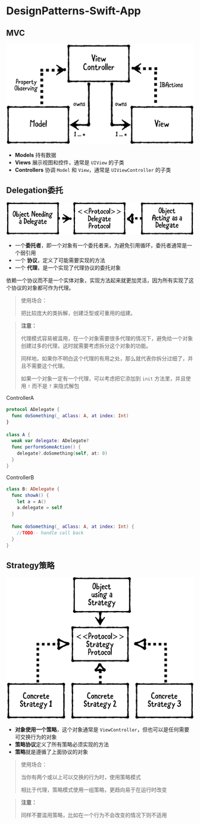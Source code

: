 # DesignPatterns-Swift-App

## MVC

![mvc](Images/mvc.png)

- **Models** 持有数据
- **Views** 展示视图和控件，通常是 `UIView` 的子类
- **Controllers** 协调 `Model` 和 `View`，通常是 `UIViewController` 的子类

## Delegation委托

![delegation](Images/delegation.png)

- 一个**委托者**，即一个对象有一个委托者来，为避免引用循环，委托者通常是一个弱引用
- 一个 **协议**，定义了可能需要实现的方法
- 一个 **代理**，是一个实现了代理协议的委托对象

依赖一个协议而不是一个实体对象，实现方法起来就更加灵活，因为所有实现了这个协议的对象都可作为代理。

> 使用场合：
>
> 把比较庞大的类拆解，创建泛型或可重用的组建。

> **注意：**
>
> 代理模式容易被滥用，在一个对象需要很多代理的情况下，避免给一个对象创建过多的代理，这时就需要考虑拆分这个对象的功能。
>
> 同样地，如果你不明白这个代理的有用之处，那么就代表你拆分过细了，并且不需要这个代理。
>
>  如果一个对象一定有一个代理，可以考虑把它添加到 `init` 方法里，并且使用 `!` 而不是 `?` 来隐式解包

ControllerA

```swift
protocol ADelegate {
  func doSomething(_ aClass: A, at index: Int)
}

class A {
  weak var delegate: ADelegate?
  func performSomeAction() {
    delegate?.doSomething(self, at: 0)
  }
}
```

ControllerB

```swift
class B: ADelegate {
  func showA() {
    let a = A()
    a.delegate = self
  }
  
  func doSomething(_ aClass: A, at index: Int) {
    //TODO:- handle call back
  }
}
```

## Strategy策略

![strategy](Images/strategy.png)

- **对象使用一个策略**，这个对象通常是 `ViewController`，但也可以是任何需要可交换行为的对象
- **策略协议**定义了所有策略必须实现的方法
- **策略**就是遵循了上面协议的对象

> 使用场合：
>
> 当你有两个或以上可以交换的行为时，使用策略模式
>
> 相比于代理，策略模式使用一组策略，更趋向易于在运行时改变

> **注意：**
>
> 同样不要滥用策略，比如在一个行为不会改变的情况下则不适用